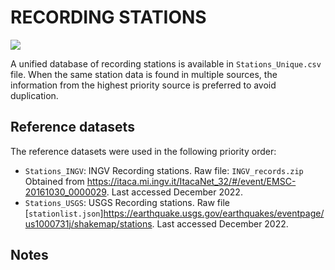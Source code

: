 # RECORDING STATIONS

![](recording_stations.png)

A unified database of recording stations is available in `Stations_Unique.csv` file.
When the same station data is found in multiple sources, the information from the highest priority source is preferred to avoid duplication.


## Reference datasets

The reference datasets were used in the following priority order:
- `Stations_INGV`: INGV Recording stations. Raw file: `INGV_records.zip` Obtained from https://itaca.mi.ingv.it/ItacaNet_32/#/event/EMSC-20161030_0000029. Last accessed December 2022.
- `Stations_USGS`: USGS Recording stations. Raw file [`stationlist.json`]https://earthquake.usgs.gov/earthquakes/eventpage/us1000731j/shakemap/stations. Last accessed December 2022.

## Notes
